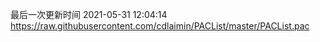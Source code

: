最后一次更新时间 2021-05-31 12:04:14
https://raw.githubusercontent.com/cdlaimin/PACList/master/PACList.pac

